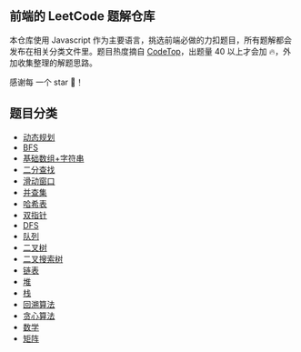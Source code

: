 ## 前端的 LeetCode 题解仓库

本仓库使用 Javascript 作为主要语言，挑选前端必做的力扣题目，所有题解都会发布在相关分类文件里。题目热度摘自 [CodeTop](https://codetop.cc/home)，出题量 40 以上才会加 🔥，外加收集整理的解题思路。

感谢每 一个 star 🌟！

## 题目分类

- [动态规划](dp/index.md)
- [BFS](bfs/index.md)
- [基础数组+字符串](array+string/index.md)
- [二分查找](binarySearch/index.md)
- [滑动窗口](slidingWindow/index.md)
- [并查集](set/index.md)
- [哈希表](hashmap/index.md)
- [双指针](twoPointer/index.md)
- [DFS](dfs/index.md)
- [队列](queue/index.md)
- [二叉树](binaryTree/index.md)
- [二叉搜索树](binarySearchTree/index.md)
- [链表](linkedList/index.md)
- [堆](heap/index.md)
- [栈](stack/index.md)
- [回溯算法](backtracking/index.md)
- [贪心算法]()
- [数学]()
- [矩阵]()
